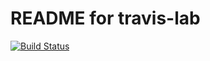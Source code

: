 # README for travis-lab

[![Build Status](https://travis-ci.com/Preissy2133852/travis-lab.svg?branch=master)](https://travis-ci.com/Preissy2133852/travis-lab)
